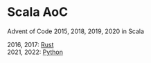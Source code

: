 # Scala AoC
Advent of Code 2015, 2018, 2019, 2020 in Scala

2016, 2017: [Rust](https://github.com/PhuNH/rust_aoc)  
2021, 2022: [Python](https://github.com/PhuNH/python_aoc)
